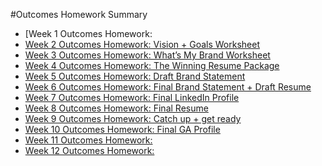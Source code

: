#Outcomes Homework Summary 

- [Week 1 Outcomes Homework: 
- [Week 2 Outcomes Homework: Vision + Goals Worksheet](https://github.com/ga-dc/outcomes/blob/master/roadmap/week02/HWWeek2.md)
- [Week 3 Outcomes Homework: What’s My Brand Worksheet](https://github.com/ga-dc/outcomes/blob/master/roadmap/week03/HWWeek3.md)
- [Week 4 Outcomes Homework: The Winning Resume Package](https://github.com/ga-dc/outcomes/tree/master/roadmap/week04/HWWeek4.md)
- [Week 5 Outcomes Homework: Draft Brand Statement](https://github.com/ga-dc/outcomes/blob/master/roadmap/week05/HWweek5.md)
- [Week 6 Outcomes Homework: Final Brand Statement + Draft Resume](https://github.com/ga-dc/outcomes/blob/master/roadmap/week06/HWweek6.md)
- [Week 7 Outcomes Homework: Final LinkedIn Profile](https://github.com/ga-dc/outcomes/blob/master/roadmap/week07/HWWeek7.md)
- [Week 8 Outcomes Homework: Final Resume](https://github.com/ga-dc/outcomes/blob/master/roadmap/week08/HWweek8.md)
- [Week 9 Outcomes Homework: Catch up + get ready](https://github.com/ga-dc/outcomes/blob/master/roadmap/week09/HWweek9.md)
- [Week 10 Outcomes Homework: Final GA Profile](https://github.com/ga-dc/outcomes/blob/master/roadmap/week10/HWweek10.md)
- [Week 11 Outcomes Homework: ]()
- [Week 12 Outcomes Homework: ]()

